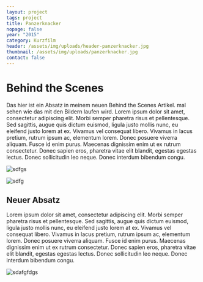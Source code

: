 ```yaml
---
layout: project
tags: project
title: Panzerknacker
nopage: false
year: "2015"
category: Kurzfilm
header: /assets/img/uploads/header-panzerknacker.jpg
thumbnail: /assets/img/uploads/panzerknacker.jpg
contact: false
---
```

# Behind the Scenes

Das hier ist ein Absatz in meinem neuen Behind the Scenes Artikel. mal sehen wie das mit den Bildern laufen wird. Lorem ipsum dolor sit amet, consectetur adipiscing elit. Morbi semper pharetra risus et pellentesque. Sed sagittis, augue quis dictum euismod, ligula justo mollis nunc, eu eleifend justo lorem at ex. Vivamus vel consequat libero. Vivamus in lacus pretium, rutrum ipsum ac, elementum lorem. Donec posuere viverra aliquam. Fusce id enim purus. Maecenas dignissim enim ut ex rutrum consectetur. Donec sapien eros, pharetra vitae elit blandit, egestas egestas lectus. Donec sollicitudin leo neque. Donec interdum bibendum congu.

![sdfgs](/assets/img/uploads/header-bg.jpg)

![sdfg](/assets/img/uploads/header-lichtblick.jpg)



## Neuer Absatz

Lorem ipsum dolor sit amet, consectetur adipiscing elit. Morbi semper pharetra risus et pellentesque. Sed sagittis, augue quis dictum euismod, ligula justo mollis nunc, eu eleifend justo lorem at ex. Vivamus vel consequat libero. Vivamus in lacus pretium, rutrum ipsum ac, elementum lorem. Donec posuere viverra aliquam. Fusce id enim purus. Maecenas dignissim enim ut ex rutrum consectetur. Donec sapien eros, pharetra vitae elit blandit, egestas egestas lectus. Donec sollicitudin leo neque. Donec interdum bibendum congu.

![sdafgfdgs](/assets/img/uploads/ja4.jpg)